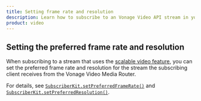 ```yaml
---
title: Setting frame rate and resolution
description: Learn how to subscribe to an Vonage Video API stream in your Android application. Once you have connected to a session, you can subscribe to a stream to view video, audio, and signalling data.
product: video
---
```


## Setting the preferred frame rate and resolution

When subscribing to a stream that uses the [scalable video feature](/video/guides/scalable-video), you can set the preferred frame rate and resolution for the stream the subscribing client receives from the Vonage Video Media Router.

For details, see [`SubscriberKit.setPreferredFrameRate()`](/sdk/stitch/video-android-reference/com/opentok/android/SubscriberKit.html#setPreferredFrameRate-float-) and [`SubscriberKit.setPreferredResolution()`](/sdk/stitch/video-android-reference/com/opentok/android/SubscriberKit.html#setPreferredResolution-com.opentok.android.VideoUtils.Size-).
